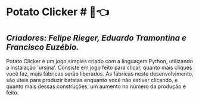 # **Potato Clicker** # **🥔👈**
  ## *Criadores: Felipe Rieger, Eduardo Tramontina e Francisco Euzébio.*

Potato Clicker é um jogo simples criado com a linguagem Python, utilizando a instalação 'ursina'. Consiste em jogo feito para clicar, quanto mais cliques você faz, mais fábricas serão liberados.
As fábricas neste desenvolvimento, são úteis para produzir batatas enquanto você não estiver clicando, e quanto mais dessas construções, um aumento no número da produção é feito.
